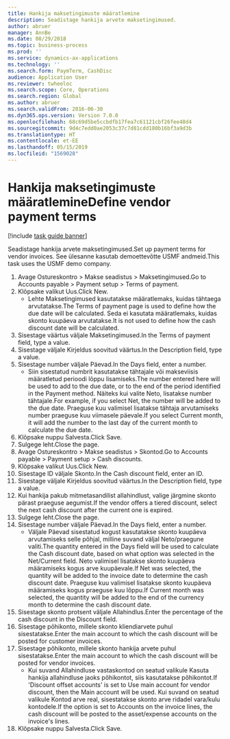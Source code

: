 ```yaml
---
title: Hankija maksetingimuste määratlemine
description: Seadistage hankija arvete maksetingimused.
author: abruer
manager: AnnBe
ms.date: 08/29/2018
ms.topic: business-process
ms.prod: ''
ms.service: dynamics-ax-applications
ms.technology: ''
ms.search.form: PaymTerm, CashDisc
audience: Application User
ms.reviewer: twheeloc
ms.search.scope: Core, Operations
ms.search.region: Global
ms.author: abruer
ms.search.validFrom: 2016-06-30
ms.dyn365.ops.version: Version 7.0.0
ms.openlocfilehash: 68c69d5be5ccbdfb17fea7c61121cbf26fee48d4
ms.sourcegitcommit: 9d4c7edd0ae2053c37c7d81cdd180b16bf3a9d3b
ms.translationtype: HT
ms.contentlocale: et-EE
ms.lasthandoff: 05/15/2019
ms.locfileid: "1569028"
---
```

# <a name="define-vendor-payment-terms"></a><span data-ttu-id="42354-103">Hankija maksetingimuste määratlemine</span><span class="sxs-lookup"><span data-stu-id="42354-103">Define vendor payment terms</span></span>

[!include [task guide banner](../../includes/task-guide-banner.md)]

<span data-ttu-id="42354-104">Seadistage hankija arvete maksetingimused.</span><span class="sxs-lookup"><span data-stu-id="42354-104">Set up payment terms for vendor invoices.</span></span> <span data-ttu-id="42354-105">See ülesanne kasutab demoettevõtte USMF andmeid.</span><span class="sxs-lookup"><span data-stu-id="42354-105">This task uses the USMF demo company.</span></span>

1. <span data-ttu-id="42354-106">Avage Ostureskontro > Makse seadistus > Maksetingimused.</span><span class="sxs-lookup"><span data-stu-id="42354-106">Go to Accounts payable > Payment setup > Terms of payment.</span></span>
2. <span data-ttu-id="42354-107">Klõpsake valikut Uus.</span><span class="sxs-lookup"><span data-stu-id="42354-107">Click New.</span></span>
    * <span data-ttu-id="42354-108">Lehte Maksetingimused kasutatakse määratlemaks, kuidas tähtaega arvutatakse.</span><span class="sxs-lookup"><span data-stu-id="42354-108">The Terms of payment page is used to define how the due date will be calculated.</span></span> <span data-ttu-id="42354-109">Seda ei kasutata määratlemaks, kuidas skonto kuupäeva arvutatakse.</span><span class="sxs-lookup"><span data-stu-id="42354-109">It is not used to define how the cash discount date will be calculated.</span></span>  
3. <span data-ttu-id="42354-110">Sisestage väärtus väljale Maksetingimused.</span><span class="sxs-lookup"><span data-stu-id="42354-110">In the Terms of payment field, type a value.</span></span>
4. <span data-ttu-id="42354-111">Sisestage väljale Kirjeldus soovitud väärtus.</span><span class="sxs-lookup"><span data-stu-id="42354-111">In the Description field, type a value.</span></span>
5. <span data-ttu-id="42354-112">Sisestage number väljale Päevad.</span><span class="sxs-lookup"><span data-stu-id="42354-112">In the Days field, enter a number.</span></span>
    * <span data-ttu-id="42354-113">Siin sisestatud numbrit kasutatakse tähtajale või makseviisis määratletud perioodi lõppu lisamiseks.</span><span class="sxs-lookup"><span data-stu-id="42354-113">The number entered here will be used to add to the due date, or to the end of the period identified in the Payment method.</span></span> <span data-ttu-id="42354-114">Näiteks kui valite Neto, lisatakse number tähtajale.</span><span class="sxs-lookup"><span data-stu-id="42354-114">For example, if you select Net, the number will be added to the due date.</span></span> <span data-ttu-id="42354-115">Praeguse kuu valimisel lisatakse tähtaja arvutamiseks number praeguse kuu viimasele päevale.</span><span class="sxs-lookup"><span data-stu-id="42354-115">If you select Current month, it will add the number to the last day of the current month to calculate the due date.</span></span>  
6. <span data-ttu-id="42354-116">Klõpsake nuppu Salvesta.</span><span class="sxs-lookup"><span data-stu-id="42354-116">Click Save.</span></span>
7. <span data-ttu-id="42354-117">Sulgege leht.</span><span class="sxs-lookup"><span data-stu-id="42354-117">Close the page.</span></span>
8. <span data-ttu-id="42354-118">Avage Ostureskontro > Makse seadistus > Skontod.</span><span class="sxs-lookup"><span data-stu-id="42354-118">Go to Accounts payable > Payment setup > Cash discounts.</span></span>
9. <span data-ttu-id="42354-119">Klõpsake valikut Uus.</span><span class="sxs-lookup"><span data-stu-id="42354-119">Click New.</span></span>
10. <span data-ttu-id="42354-120">Sisestage ID väljale Skonto.</span><span class="sxs-lookup"><span data-stu-id="42354-120">In the Cash discount field, enter an ID.</span></span>
11. <span data-ttu-id="42354-121">Sisestage väljale Kirjeldus soovitud väärtus.</span><span class="sxs-lookup"><span data-stu-id="42354-121">In the Description field, type a value.</span></span>
12. <span data-ttu-id="42354-122">Kui hankija pakub mitmetasandilist allahindlust, valige järgmine skonto pärast praeguse aegumist.</span><span class="sxs-lookup"><span data-stu-id="42354-122">If the vendor offers a tiered discount, select the next cash discount after the current one is expired.</span></span>
13. <span data-ttu-id="42354-123">Sulgege leht.</span><span class="sxs-lookup"><span data-stu-id="42354-123">Close the page.</span></span>
14. <span data-ttu-id="42354-124">Sisestage number väljale Päevad.</span><span class="sxs-lookup"><span data-stu-id="42354-124">In the Days field, enter a number.</span></span>
    * <span data-ttu-id="42354-125">Väljale Päevad sisestatud kogust kasutatakse skonto kuupäeva arvutamiseks selle põhjal, milline suvand väljal Neto/praegune valiti.</span><span class="sxs-lookup"><span data-stu-id="42354-125">The quantity entered in the Days field will be used to calculate the Cash discount date, based on what option was selected in the Net/Current field.</span></span> <span data-ttu-id="42354-126">Neto valimisel lisatakse skonto kuupäeva määramiseks kogus arve kuupäevale.</span><span class="sxs-lookup"><span data-stu-id="42354-126">If Net was selected, the quantity will be added to the invoice date to determine the cash discount date.</span></span> <span data-ttu-id="42354-127">Praeguse kuu valimisel lisatakse skonto kuupäeva määramiseks kogus praeguse kuu lõppu.</span><span class="sxs-lookup"><span data-stu-id="42354-127">If Current month was selected, the quantity will be added to the end of the currency month to determine the cash discount date.</span></span>  
15. <span data-ttu-id="42354-128">Sisestage skonto protsent väljale Allahindlus.</span><span class="sxs-lookup"><span data-stu-id="42354-128">Enter the percentage of the cash discount in the Discount field.</span></span> 
16. <span data-ttu-id="42354-129">Sisestage põhikonto, millele skonto kliendiarvete puhul sisestatakse.</span><span class="sxs-lookup"><span data-stu-id="42354-129">Enter the main account to which the cash discount will be posted for customer invoices.</span></span>
17. <span data-ttu-id="42354-130">Sisestage põhikonto, millele skonto hankija arvete puhul sisestatakse.</span><span class="sxs-lookup"><span data-stu-id="42354-130">Enter the main account to which the cash discount will be posted for vendor invoices.</span></span>
    * <span data-ttu-id="42354-131">Kui suvand Allahindluse vastaskontod on seatud valikule Kasuta hankija allahindluse jaoks põhikontot, siis kasutatakse põhikontot.</span><span class="sxs-lookup"><span data-stu-id="42354-131">If 'Discount offset accounts' is set to Use main account for vendor discount, then the Main account will be used.</span></span>  <span data-ttu-id="42354-132">Kui suvand on seatud valikule Kontod arve real, sisestatakse skonto arve ridadel vara/kulu kontodele.</span><span class="sxs-lookup"><span data-stu-id="42354-132">If the option is set to Accounts on the invoice lines, the cash discount will be posted to the asset/expense accounts on the invoice's lines.</span></span>  
18. <span data-ttu-id="42354-133">Klõpsake nuppu Salvesta.</span><span class="sxs-lookup"><span data-stu-id="42354-133">Click Save.</span></span>

